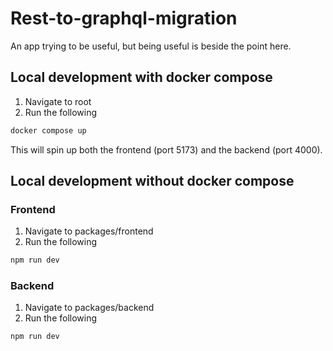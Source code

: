 # Rest-to-graphql-migration

An app trying to be useful, but being useful is beside the point here.


## Local development with docker compose

1. Navigate to root
2. Run the following

```sh
docker compose up

```

This will spin up both the frontend (port 5173) and the backend (port 4000).

## Local development without docker compose

### Frontend

1. Navigate to packages/frontend
2. Run the following


```sh
npm run dev

```
### Backend

1. Navigate to packages/backend
2. Run the following


```sh
npm run dev

```

